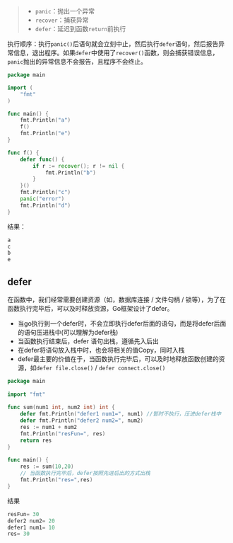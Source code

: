 > - `panic`：抛出一个异常
> - `recover`：捕获异常
> - `defer`：延迟到函数`return`前执行

执行顺序：执行`panic()`后语句就会立刻中止，然后执行`defer`语句，然后报告异常信息，退出程序。如果`defer`中使用了`recover()`函数，则会捕获错误信息，`panic`抛出的异常信息不会报告，且程序不会终止。

```go
package main

import (
	"fmt"
)

func main() {
	fmt.Println("a")
	f()
	fmt.Println("e")
}

func f() {
	defer func() {
		if r := recover(); r != nil {
			fmt.Println("b")
		}
	}()
	fmt.Println("c")
	panic("error")
	fmt.Println("d")
}
```

结果：

```go
a
c
b
e
```

## defer

在函数中，我们经常需要创建资源（如，数据库连接 / 文件句柄 / 锁等），为了在函数执行完毕后，可以及时释放资源，Go框架设计了defer。

- 当go执行到一个defer时，不会立即执行defer后面的语句，而是将defer后面的语句压进栈中(可以理解为defer栈)
- 当函数执行结束后，defer 语句出栈，遵循先入后出
- 在defer将语句放入栈中时，也会将相关的值Copy，同时入栈
- defer最主要的价值在于，当函数执行完毕后，可以及时地释放函数创建的资源，如`defer file.close()`  / `defer connect.close()`

```go
package main
 
import "fmt"
 
func sum(num1 int, num2 int) int {
	defer fmt.Println("defer1 num1=", num1) //暂时不执行，压进defer栈中
	defer fmt.Println("defer2 num2=", num2)
	res := num1 + num2
	fmt.Println("resFun=", res)
	return res
}
 
func main() {
	res := sum(10,20)
	// 当函数执行完毕后，defer按照先进后出的方式出栈
	fmt.Println("res=",res)
}
```

结果

```go
resFun= 30
defer2 num2= 20
defer1 num1= 10
res= 30
```

